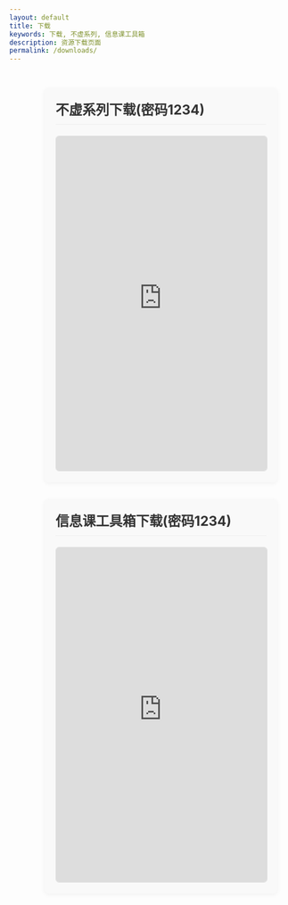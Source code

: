 ```yaml
---
layout: default
title: 下载
keywords: 下载, 不虚系列, 信息课工具箱
description: 资源下载页面
permalink: /downloads/
---
```


<style>
.download-container {
  width: 75%; /* 原宽度减少四分之一 */
  max-width: 1050px; /* 按比例减少最大宽度 */
  margin: 0 auto;
  padding: 30px;
  display: flex;
  flex-direction: column; /* 改为纵向排列 */
  gap: 30px; /* 增加垂直间距 */
}

.download-section {
  width: 100%; /* 占满容器宽度 */
  padding: 20px;
  background-color: #f9f9f9;
  border-radius: 8px;
  box-shadow: 0 2px 8px rgba(0,0,0,0.05);
}

.download-section h3 {
  margin-top: 0;
  margin-bottom: 20px;
  font-size: 1.5rem;
  color: #333;
  padding-bottom: 10px;
  border-bottom: 1px solid #eee;
}

.download-wrapper {
  width: 100%;
  border-radius: 6px;
  overflow: hidden;
  border: 1px solid #ddd;
  transition: all 0.3s ease;
}

.download-wrapper:hover {
  border-color: #999;
  box-shadow: 0 4px 12px rgba(0,0,0,0.1);
}

.download-iframe {
  width: 100%;
  min-height: 480px;
  max-height: 600px;
  height: 60vh;
  border: none;
  overflow: auto;
}

/* 响应式调整 */
@media (max-width: 1024px) {
  .download-iframe {
    height: 55vh;
  }
}

@media (max-width: 768px) {
  .download-container {
    width: 90%; /* 在小屏幕上略微放宽宽度 */
    padding: 15px;
  }
  
  .download-iframe {
    height: 70vh;
    min-height: 500px;
  }
}

@media (max-width: 480px) {
  .download-iframe {
    height: 65vh;
    min-height: 450px;
  }
}
</style>

<div class="download-container">
  <div class="download-section">
    <h3>不虚系列下载(密码1234)</h3>
    <div class="download-wrapper">
      <iframe src="https://wwpb.lanzouw.com/b00ya22x0d" 
              class="download-iframe"
              title="不虚系列下载" 
              frameborder="0">
      </iframe>
    </div>
  </div>

  <div class="download-section">
    <h3>信息课工具箱下载(密码1234)</h3>
    <div class="download-wrapper">
      <iframe src="https://wwpb.lanzouw.com/b00ya6vgod" 
              class="download-iframe"
              title="信息课工具箱下载" 
              frameborder="0">
      </iframe>
    </div>
  </div>
</div>
